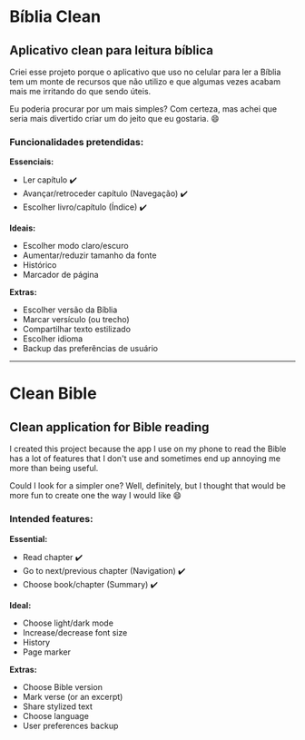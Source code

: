 # Bíblia Clean
## Aplicativo clean para leitura bíblica

Criei esse projeto porque o aplicativo que uso no celular para ler a Bíblia tem um monte de recursos que não utilizo e que algumas vezes acabam mais me irritando do que sendo úteis.

Eu poderia procurar por um mais simples? Com certeza, mas achei que seria mais divertido criar um do jeito que eu gostaria. :smile:

### Funcionalidades pretendidas:
**Essenciais:**
- Ler capítulo :heavy_check_mark:
- Avançar/retroceder capítulo (Navegação) :heavy_check_mark:
- Escolher livro/capítulo (Índice) :heavy_check_mark:

**Ideais:**
- Escolher modo claro/escuro
- Aumentar/reduzir tamanho da fonte
- Histórico
- Marcador de página

**Extras:**
- Escolher versão da Bíblia
- Marcar versículo (ou trecho)
- Compartilhar texto estilizado
- Escolher idioma
- Backup das preferências de usuário

---

# Clean Bible
## Clean application for Bible reading

I created this project because the app I use on my phone to read the Bible has a lot of features that I don't use and sometimes end up annoying me more than being useful.

Could I look for a simpler one? Well, definitely, but I thought that would be more fun to create one the way I would like :smile:

### Intended features:
**Essential:**
- Read chapter :heavy_check_mark:
- Go to next/previous chapter (Navigation) :heavy_check_mark:
- Choose book/chapter (Summary) :heavy_check_mark:

**Ideal:**
- Choose light/dark mode
- Increase/decrease font size
- History
- Page marker

**Extras:**
- Choose Bible version
- Mark verse (or an excerpt)
- Share stylized text
- Choose language
- User preferences backup